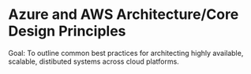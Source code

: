 # Azure and AWS Architecture/Core Design Principles

Goal: To outline common best practices for architecting highly available, scalable, distibuted systems across cloud platforms. 



